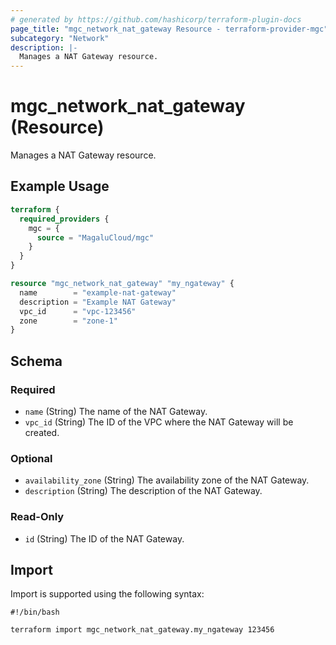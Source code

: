 ```yaml
---
# generated by https://github.com/hashicorp/terraform-plugin-docs
page_title: "mgc_network_nat_gateway Resource - terraform-provider-mgc"
subcategory: "Network"
description: |-
  Manages a NAT Gateway resource.
---
```


# mgc_network_nat_gateway (Resource)

Manages a NAT Gateway resource.

## Example Usage

```terraform
terraform {
  required_providers {
    mgc = {
      source = "MagaluCloud/mgc"
    }
  }
}

resource "mgc_network_nat_gateway" "my_ngateway" {
  name        = "example-nat-gateway"
  description = "Example NAT Gateway"
  vpc_id      = "vpc-123456"
  zone        = "zone-1"
}
```

<!-- schema generated by tfplugindocs -->
## Schema

### Required

- `name` (String) The name of the NAT Gateway.
- `vpc_id` (String) The ID of the VPC where the NAT Gateway will be created.

### Optional

- `availability_zone` (String) The availability zone of the NAT Gateway.
- `description` (String) The description of the NAT Gateway.

### Read-Only

- `id` (String) The ID of the NAT Gateway.

## Import

Import is supported using the following syntax:

```shell
#!/bin/bash

terraform import mgc_network_nat_gateway.my_ngateway 123456
```
